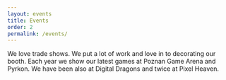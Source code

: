 ```yaml
---
layout: events
title: Events
order: 2
permalink: /events/
---
```


We love trade shows. We put a lot of work and love in to decorating our booth. Each year we show our latest games at Poznan Game Arena and Pyrkon. We have been also at Digital Dragons and twice at Pixel Heaven.